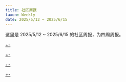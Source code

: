 ```yaml
---
title: 社区周报
taxon: Weekly
date: 2025/5/12 ~ 2025/6/15
---
```


这里是 2025/5/12 ~ 2025/6/15 的社区周报，为四周周报。

[+-](/weekly/weekly5/official.md#:embed)

[+-](/weekly/weekly5/projects.md#:embed)

[+-](/weekly/weekly5/packages.md#:embed)

[+-](/weekly/weekly5/community.md#:embed)
